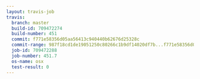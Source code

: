 ```yaml
---
layout: travis-job
travis:
  branch: master
  build-id: 709472274
  build-number: 451
  commit: f771e58356d05aa56413c940440b62676d25328c
  commit-range: 987f18cd1de19051250c80266c1b9df14020df7b...f771e58356d05aa56413c940440b62676d25328c
  job-id: 709472288
  job-number: 451.7
  os-name: osx
  test-result: 0
---
```

